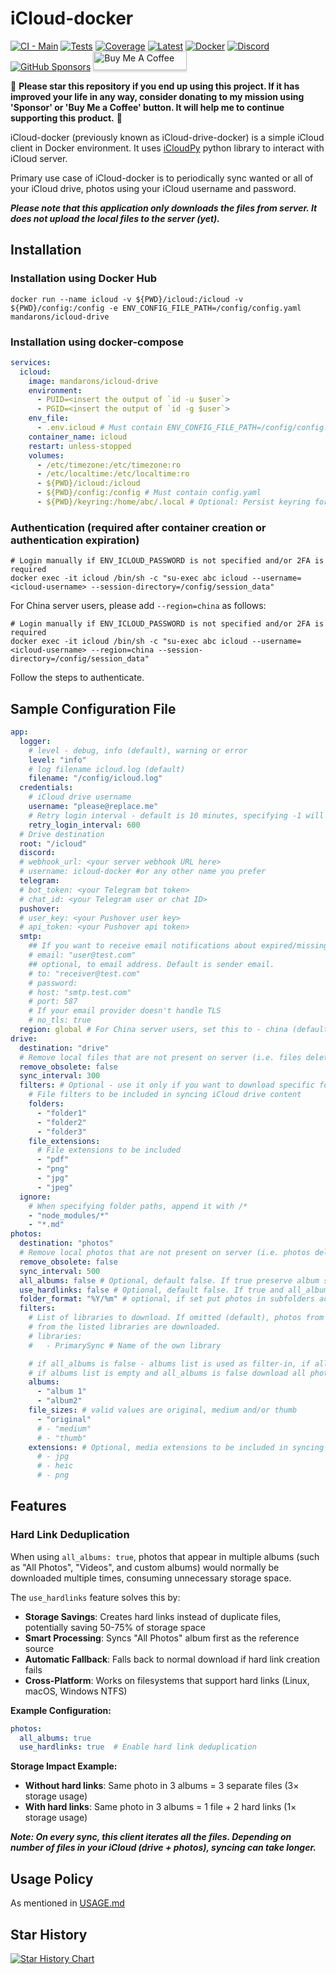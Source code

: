 # iCloud-docker

[![CI - Main](https://github.com/mandarons/icloud-docker/actions/workflows/ci-main-test-coverage-deploy.yml/badge.svg?branch=main)](https://github.com/mandarons/icloud-docker/actions/workflows/ci-main-test-coverage-deploy.yml)
[![Tests](https://mandarons.github.io/icloud-docker/badges/tests.svg)](https://mandarons.github.io/icloud-docker/test-results/)
[![Coverage](https://mandarons.github.io/icloud-docker/badges/coverage.svg)](https://mandarons.github.io/icloud-docker/test-coverage/index.html)
[![Latest](https://img.shields.io/github/v/release/mandarons/icloud-docker?color=blue&display_name=tag&label=latest&logo=docker&logoColor=white)](https://hub.docker.com/r/mandarons/icloud-drive)
[![Docker](https://badgen.net/docker/pulls/mandarons/icloud-drive)](https://hub.docker.com/r/mandarons/icloud-drive)
[![Discord][discord-badge]][discord]
[![GitHub Sponsors][github-sponsors-badge]][github-sponsors]
<a href="https://www.buymeacoffee.com/mandarons" target="_blank"><img src="https://www.buymeacoffee.com/assets/img/custom_images/orange_img.png" alt="Buy Me A Coffee" style="height: 30px !important;width: 150px !important;box-shadow: 0px 3px 2px 0px rgba(190, 190, 190, 0.5) !important;-webkit-box-shadow: 0px 3px 2px 0px rgba(190, 190, 190, 0.5) !important;" ></a>

🤟 **Please star this repository if you end up using this project. If it has improved your life in any way, consider donating to my mission using 'Sponsor' or 'Buy Me a Coffee' button. It will help me to continue supporting this product.** :pray:

iCloud-docker (previously known as iCloud-drive-docker) is a simple iCloud client in Docker environment. It uses [iCloudPy](https://github.com/mandarons/icloudpy) python library to interact with iCloud server.

Primary use case of iCloud-docker is to periodically sync wanted or all of your iCloud drive, photos using your iCloud username and password.

**_Please note that this application only downloads the files from server. It does not upload the local files to the server (yet)._**

## Installation

### Installation using Docker Hub

```
docker run --name icloud -v ${PWD}/icloud:/icloud -v ${PWD}/config:/config -e ENV_CONFIG_FILE_PATH=/config/config.yaml mandarons/icloud-drive
```

### Installation using docker-compose

```yaml
services:
  icloud:
    image: mandarons/icloud-drive
    environment:
      - PUID=<insert the output of `id -u $user`>
      - PGID=<insert the output of `id -g $user`>
    env_file:
      - .env.icloud # Must contain ENV_CONFIG_FILE_PATH=/config/config.yaml and optionally, ENV_ICLOUD_PASSWORD=<password>
    container_name: icloud
    restart: unless-stopped
    volumes:
      - /etc/timezone:/etc/timezone:ro
      - /etc/localtime:/etc/localtime:ro
      - ${PWD}/icloud:/icloud
      - ${PWD}/config:/config # Must contain config.yaml
      - ${PWD}/keyring:/home/abc/.local # Optional: Persist keyring for credentials (no password re-entry on container recreation)
```

### Authentication (required after container creation or authentication expiration)

```
# Login manually if ENV_ICLOUD_PASSWORD is not specified and/or 2FA is required
docker exec -it icloud /bin/sh -c "su-exec abc icloud --username=<icloud-username> --session-directory=/config/session_data"
```

For China server users, please add `--region=china` as follows:

```
# Login manually if ENV_ICLOUD_PASSWORD is not specified and/or 2FA is required
docker exec -it icloud /bin/sh -c "su-exec abc icloud --username=<icloud-username> --region=china --session-directory=/config/session_data"
```

Follow the steps to authenticate.

## Sample Configuration File

```yaml
app:
  logger:
    # level - debug, info (default), warning or error
    level: "info"
    # log filename icloud.log (default)
    filename: "/config/icloud.log"
  credentials:
    # iCloud drive username
    username: "please@replace.me"
    # Retry login interval - default is 10 minutes, specifying -1 will retry login only once and exit
    retry_login_interval: 600
  # Drive destination
  root: "/icloud"
  discord:
  # webhook_url: <your server webhook URL here>
  # username: icloud-docker #or any other name you prefer
  telegram:
  # bot_token: <your Telegram bot token>
  # chat_id: <your Telegram user or chat ID>
  pushover:
  # user_key: <your Pushover user key>
  # api_token: <your Pushover api token>
  smtp:
    ## If you want to receive email notifications about expired/missing 2FA credentials then uncomment
    # email: "user@test.com"
    ## optional, to email address. Default is sender email.
    # to: "receiver@test.com"
    # password:
    # host: "smtp.test.com"
    # port: 587
    # If your email provider doesn't handle TLS
    # no_tls: true
  region: global # For China server users, set this to - china (default: global)
drive:
  destination: "drive"
  # Remove local files that are not present on server (i.e. files delete on server)
  remove_obsolete: false
  sync_interval: 300
  filters: # Optional - use it only if you want to download specific folders.
    # File filters to be included in syncing iCloud drive content
    folders:
      - "folder1"
      - "folder2"
      - "folder3"
    file_extensions:
      # File extensions to be included
      - "pdf"
      - "png"
      - "jpg"
      - "jpeg"
  ignore:
    # When specifying folder paths, append it with /*
    - "node_modules/*"
    - "*.md"
photos:
  destination: "photos"
  # Remove local photos that are not present on server (i.e. photos delete on server)
  remove_obsolete: false
  sync_interval: 500
  all_albums: false # Optional, default false. If true preserve album structure. If same photo is in multiple albums creates duplicates on filesystem
  use_hardlinks: false # Optional, default false. If true and all_albums is true, create hard links for duplicate photos instead of separate copies. Saves storage space.
  folder_format: "%Y/%m" # optional, if set put photos in subfolders according to format. Format cheatsheet - https://strftime.org
  filters:
    # List of libraries to download. If omitted (default), photos from all libraries (own and shared) are downloaded. If included, photos only
    # from the listed libraries are downloaded.
    # libraries:
    #   - PrimarySync # Name of the own library

    # if all_albums is false - albums list is used as filter-in, if all_albums is true - albums list is used as filter-out
    # if albums list is empty and all_albums is false download all photos to "all" folder. if empty and all_albums is true download all folders
    albums:
      - "album 1"
      - "album2"
    file_sizes: # valid values are original, medium and/or thumb
      - "original"
      # - "medium"
      # - "thumb"
    extensions: # Optional, media extensions to be included in syncing iCloud Photos content
      # - jpg
      # - heic
      # - png
```

## Features

### Hard Link Deduplication

When using `all_albums: true`, photos that appear in multiple albums (such as "All Photos", "Videos", and custom albums) would normally be downloaded multiple times, consuming unnecessary storage space.

The `use_hardlinks` feature solves this by:

- **Storage Savings**: Creates hard links instead of duplicate files, potentially saving 50-75% of storage space
- **Smart Processing**: Syncs "All Photos" album first as the reference source
- **Automatic Fallback**: Falls back to normal download if hard link creation fails
- **Cross-Platform**: Works on filesystems that support hard links (Linux, macOS, Windows NTFS)

**Example Configuration:**
```yaml
photos:
  all_albums: true
  use_hardlinks: true  # Enable hard link deduplication
```

**Storage Impact Example:**
- **Without hard links**: Same photo in 3 albums = 3 separate files (3× storage usage)
- **With hard links**: Same photo in 3 albums = 1 file + 2 hard links (1× storage usage)

**_Note: On every sync, this client iterates all the files. Depending on number of files in your iCloud (drive + photos), syncing can take longer._**

## Usage Policy

As mentioned in [USAGE.md](https://github.com/mandarons/icloud-docker/blob/main/USAGE.md)

## Star History

<a href="https://star-history.com/#mandarons/icloud-docker&Timeline">
 <picture>
   <source media="(prefers-color-scheme: dark)" srcset="https://api.star-history.com/svg?repos=mandarons/icloud-docker&type=Timeline&theme=dark" />
   <source media="(prefers-color-scheme: light)" srcset="https://api.star-history.com/svg?repos=mandarons/icloud-docker&type=Timeline" />
   <img alt="Star History Chart" src="https://api.star-history.com/svg?repos=mandarons/icloud-docker&type=Timeline" />
 </picture>
</a>

[github-sponsors]: https://github.com/sponsors/mandarons
[github-sponsors-badge]: https://img.shields.io/github/sponsors/mandarons
[discord]: https://discord.gg/fyMGBvNW
[discord-badge]: https://img.shields.io/discord/871555550444408883
